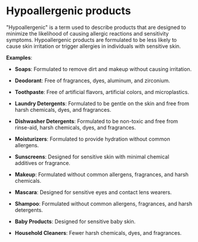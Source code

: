 [//]: # (source: ?)
[//]: # (tags: hypoallergenics list)

# Hypoallergenic products

"Hypoallergenic" is a term used to describe products that are designed to minimize the likelihood of causing allergic reactions and sensitivity symptoms. Hypoallergenic products are formulated to be less likely to cause skin irritation or trigger allergies in individuals with sensitive skin.

**Examples**:

* **Soaps**: Formulated to remove dirt and makeup without causing irritation.

* **Deodorant**: Free of fragrances, dyes, aluminum, and zirconium.

* **Toothpaste**: Free of artificial flavors, artificial colors, and microplastics.

* **Laundry Detergents**: Formulated to be gentle on the skin and free from harsh chemicals, dyes, and fragrances.

* **Dishwasher Detergents**: Formulated to be non-toxic and free from rinse-aid, harsh chemicals, dyes, and fragrances.

* **Moisturizers**: Formulated to provide hydration without common allergens.

* **Sunscreens**: Designed for sensitive skin with minimal chemical additives or fragrance.

* **Makeup**: Formulated without common allergens, fragrances, and harsh chemicals.

* **Mascara**: Designed for sensitive eyes and contact lens wearers.

* **Shampoo**: Formulated without common allergens, fragrances, and harsh detergents.

* **Baby Products**: Designed for sensitive baby skin.

* **Household Cleaners**: Fewer harsh chemicals, dyes, and fragrances.


